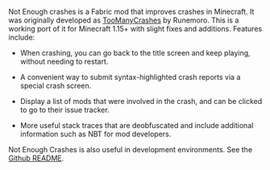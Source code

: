 Not Enough crashes is a Fabric mod that improves crashes in Minecraft. It was originally developed as [TooManyCrashes](https://www.curseforge.com/minecraft/mc-mods/toomanycrashes) by Runemoro. This is a working port of it for Minecraft 1.15+ with slight fixes and additions.
Features include:

- When crashing, you can go back to the title screen and keep playing, without needing to restart.
- A convenient way to submit syntax-highlighted crash reports via a special crash screen.
- Display a list of mods that were involved in the crash, and can be clicked to go to their issue tracker.

- More useful stack traces that are deobfuscated and include additional information such as NBT for mod developers.

Not Enough Crashes is also useful in development environments. See the [Github README](https://github.com/natanfudge/Not-Enough-Crashes).